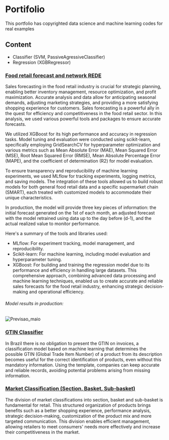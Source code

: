 # Portifolio

This portfolio has copyrighted data science and machine learning codes for real examples

## Content

- Classifier (SVM, PassiveAgressiveClassifier) 
- Regression (XGBRegressor)

### [Food retail forecast and network REDE](https://github.com/Gpaiva2814/Machine-Learning-Portifolio/blob/main/Previsao_varejoREDE.ipynb)

Sales forecasting in the food retail industry is crucial for strategic planning, enabling better inventory management, resource optimization, and profit maximization. Accurate analysis and data allow for anticipating seasonal demands, adjusting marketing strategies, and providing a more satisfying shopping experience for customers. Sales forecasting is a powerful ally in the quest for efficiency and competitiveness in the food retail sector. In this analysis, we used various powerful tools and packages to ensure accurate forecasts.

We utilized XGBoost for its high performance and accuracy in regression tasks. Model tuning and evaluation were conducted using scikit-learn, specifically employing GridSearchCV for hyperparameter optimization and various metrics such as Mean Absolute Error (MAE), Mean Squared Error (MSE), Root Mean Squared Error (RMSE), Mean Absolute Percentage Error (MAPE), and the coefficient of determination (R2) for model evaluation.

To ensure transparency and reproducibility of machine learning experiments, we used MLflow for tracking experiments, logging metrics, and saving models. The integration of these tools allowed us to build robust models for both general food retail data and a specific supermarket chain (SMART), each treated with customized models to accommodate their unique characteristics.

In production, the model will provide three key pieces of information: the initial forecast generated on the 1st of each month, an adjusted forecast with the model retrained using data up to the day before (d-1), and the actual realized value to monitor performance.

Here's a summary of the tools and libraries used:

* MLflow: For experiment tracking, model management, and reproducibility.
* Scikit-learn: For machine learning, including model evaluation and hyperparameter tuning.
* XGBoost: For building and training the regression model due to its performance and efficiency in handling large datasets.
This comprehensive approach, combining advanced data processing and machine learning techniques, enabled us to create accurate and reliable sales forecasts for the food retail industry, enhancing strategic decision-making and operational efficiency.

###### Model results in production:
![Previsao_maio](https://github.com/Gpaiva2814/Machine-Learning-Portifolio/assets/123079404/017d2fd8-a820-4495-830f-40c4a0dae564)



### [GTIN Classifier](https://github.com/Gpaiva2814/Machine-Learning-Portifolio/blob/main/GTINClassifier.ipynb)

In Brazil there is no obligation to present the GTIN on invoices, a classification model based on machine learning that determines the possible GTIN (Global Trade Item Number) of a product from its description becomes useful for the
 correct identification of products, even without this mandatory information. Using the template, companies can keep accurate and reliable records, avoiding potential problems arising from missing information.

 ### [Market Classification (Section, Basket, Sub-basket)](https://github.com/Gpaiva2814/Machine-Learning-Portifolio/blob/main/Classificador_mercadologico.ipynb)

The division of market classifications into section, basket and sub-basket is fundamental for retail. This structured organization of products brings benefits such as a better shopping experience, performance analysis, strategic decision-making, customization of the product mix and more targeted communication. This division enables efficient management, allowing retailers to meet consumers' needs more effectively and increase their competitiveness in the market.
